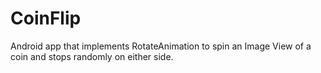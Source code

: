 # CoinFlip
Android app that implements RotateAnimation to spin an Image View of a coin and stops randomly on either side.
